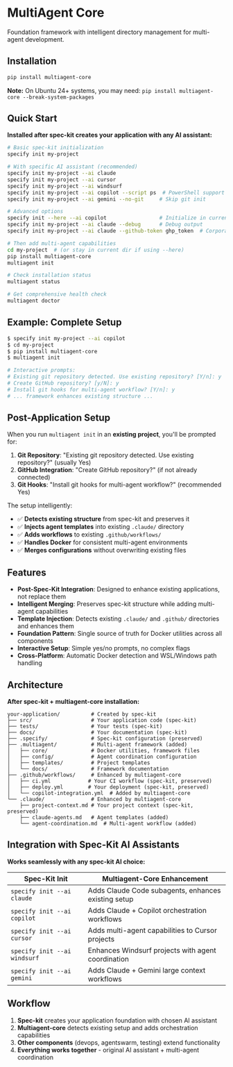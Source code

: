 # MultiAgent Core

Foundation framework with intelligent directory management for multi-agent development.

## Installation

```bash
pip install multiagent-core
```

**Note:** On Ubuntu 24+ systems, you may need: `pip install multiagent-core --break-system-packages`

## Quick Start

**Installed after spec-kit creates your application with any AI assistant:**

```bash
# Basic spec-kit initialization
specify init my-project

# With specific AI assistant (recommended)
specify init my-project --ai claude
specify init my-project --ai cursor  
specify init my-project --ai windsurf
specify init my-project --ai copilot --script ps  # PowerShell support
specify init my-project --ai gemini --no-git     # Skip git init

# Advanced options
specify init --here --ai copilot                 # Initialize in current directory
specify init my-project --ai claude --debug      # Debug output
specify init my-project --ai claude --github-token ghp_token  # Corporate environments

# Then add multi-agent capabilities
cd my-project  # (or stay in current dir if using --here)
pip install multiagent-core
multiagent init

# Check installation status  
multiagent status

# Get comprehensive health check
multiagent doctor
```

## Example: Complete Setup

```bash
$ specify init my-project --ai copilot
$ cd my-project
$ pip install multiagent-core
$ multiagent init

# Interactive prompts:
# Existing git repository detected. Use existing repository? [Y/n]: y
# Create GitHub repository? [y/N]: y  
# Install git hooks for multi-agent workflow? [Y/n]: y
# ... framework enhances existing structure ...
```

## Post-Application Setup

When you run `multiagent init` in an **existing project**, you'll be prompted for:

1. **Git Repository**: "Existing git repository detected. Use existing repository?" (usually Yes)
2. **GitHub Integration**: "Create GitHub repository?" (if not already connected)  
3. **Git Hooks**: "Install git hooks for multi-agent workflow?" (recommended Yes)

The setup intelligently:
- ✅ **Detects existing structure** from spec-kit and preserves it
- ✅ **Injects agent templates** into existing `.claude/` directory
- ✅ **Adds workflows** to existing `.github/workflows/` 
- ✅ **Handles Docker** for consistent multi-agent environments
- ✅ **Merges configurations** without overwriting existing files

## Features

- **Post-Spec-Kit Integration**: Designed to enhance existing applications, not replace them
- **Intelligent Merging**: Preserves spec-kit structure while adding multi-agent capabilities
- **Template Injection**: Detects existing `.claude/` and `.github/` directories and enhances them
- **Foundation Pattern**: Single source of truth for Docker utilities across all components
- **Interactive Setup**: Simple yes/no prompts, no complex flags
- **Cross-Platform**: Automatic Docker detection and WSL/Windows path handling

## Architecture

**After spec-kit + multiagent-core installation:**

```
your-application/          # Created by spec-kit
├── src/                   # Your application code (spec-kit)
├── tests/                 # Your tests (spec-kit)
├── docs/                  # Your documentation (spec-kit)
├── .specify/              # Spec-kit configuration (preserved)
├── .multiagent/           # Multi-agent framework (added)
│   ├── core/              # Docker utilities, framework files
│   ├── config/            # Agent coordination configuration
│   ├── templates/         # Project templates
│   └── docs/              # Framework documentation
├── .github/workflows/     # Enhanced by multiagent-core
│   ├── ci.yml            # Your CI workflow (spec-kit, preserved)
│   ├── deploy.yml        # Your deployment (spec-kit, preserved)
│   └── copilot-integration.yml  # Added by multiagent-core
└── .claude/               # Enhanced by multiagent-core
    ├── project-context.md # Your project context (spec-kit, preserved)
    ├── claude-agents.md   # Agent templates (added)
    └── agent-coordination.md  # Multi-agent workflow (added)
```

## Integration with Spec-Kit AI Assistants

**Works seamlessly with any spec-kit AI choice:**

| Spec-Kit Init | Multiagent-Core Enhancement |
|---------------|----------------------------|
| `specify init --ai claude` | Adds Claude Code subagents, enhances existing setup |
| `specify init --ai copilot` | Adds Claude + Copilot orchestration workflows |
| `specify init --ai cursor` | Adds multi-agent capabilities to Cursor projects |
| `specify init --ai windsurf` | Enhances Windsurf projects with agent coordination |
| `specify init --ai gemini` | Adds Claude + Gemini large context workflows |

## Workflow

1. **Spec-kit** creates your application foundation with chosen AI assistant
2. **Multiagent-core** detects existing setup and adds orchestration capabilities  
3. **Other components** (devops, agentswarm, testing) extend functionality
4. **Everything works together** - original AI assistant + multi-agent coordination
